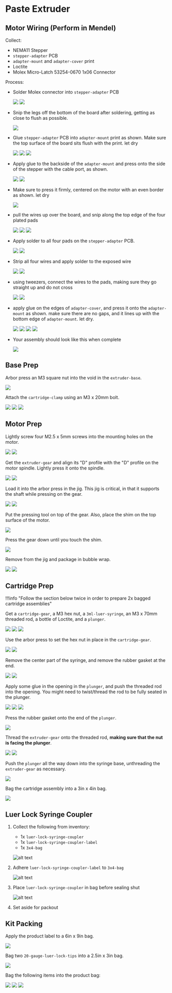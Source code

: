 # Paste Extruder

## Motor Wiring (Perform in Mendel)

Collect:

- NEMA11 Stepper
- `stepper-adapter` PCB
- `adapter-mount` and `adapter-cover` print
- Loctite
- Molex Micro-Latch 53254-0670 1x06 Connector

Process:

- Solder Molex connector into `stepper-adapter` PCB

    ![](img/adapter1.webp)
    ![](img/adapter2.webp)

- Snip the legs off the bottom of the board after soldering, getting as close to flush as possible.
  
    ![](img/adapter-snip.webp)

- Glue `stepper-adapter` PCB into `adapter-mount` print as shown. Make sure the top surface of the board sits flush with the print. let dry

    ![](img/glue-board-1.webp)
    ![](img/glue-board-2.webp)
    ![](img/glue-board-3.webp)

- Apply glue to the backside of the `adapter-mount` and press onto the side of the stepper with the cable port, as shown.

    ![](img/glue-to-motor-1.webp)
    ![](img/glue-to-motor-2.webp)

- Make sure to press it firmly, centered on the motor with an even border as shown. let dry

    ![](img/glue-to-motor-3.webp)

- pull the wires up over the board, and snip along the top edge of the four plated pads

    ![](img/snip1.webp)
    ![](img/snip2.webp)
    ![](img/snip3.webp)

- Apply solder to all four pads on the `stepper-adapter` PCB.

    ![](img/tin2.webp)
    ![](img/tin3.webp)

- Strip all four wires and apply solder to the exposed wire

    ![](img/tin1.webp)
    ![](img/tin4.webp)

- using tweezers, connect the wires to the pads, making sure they go straight up and do not cross

    ![](img/connect1.webp)
    ![](img/connect2.webp)

- apply glue on the edges of `adapter-cover`, and press it onto the `adapter-mount` as shown. make sure there are no gaps, and it lines up with the bottom edge of `adapter-mount`. let dry.

    ![](img/cover1.webp)
    ![](img/cover2.webp)
    ![](img/cover3.webp)
    ![](img/cover4.webp)

- Your assembly should look like this when complete

    ![](img/done.webp)


## Base Prep

Arbor press an M3 square nut into the void in the `extruder-base`.

![](img/IMG_1114.webp)

Attach the `cartridge-clamp` using an M3 x 20mm bolt.

![](img/IMG_1115.webp)
![](img/IMG_1125%20(1).webp)
![](img/IMG_1135.webp)

## Motor Prep

Lightly screw four M2.5 x 5mm screws into the mounting holes on the motor.

![](img/IMG_1277.webp)
![](img/IMG_1278.webp)

Get the `extruder-gear` and align its "D" profile with the "D" profile on the motor spindle. Lightly press it onto the spindle.

![](img/IMG_1289.webp)
![](img/IMG_1299.webp)

Load it into the arbor press in the jig. This jig is critical, in that it supports the shaft while pressing on the gear.

![](img/IMG_1370.webp)
![](img/IMG_1371.webp)

Put the pressing tool on top of the gear. Also, place the shim on the top surface of the motor.

![](img/IMG_1319.webp)

Press the gear down until you touch the shim.

![](img/IMG_1339.webp)

Remove from the jig and package in bubble wrap.

![](img/IMG_1349.webp)
![](img/IMG_1359.webp)

## Cartridge Prep

!!!info "Follow the section below twice in order to prepare 2x bagged cartridge assemblies"

Get a `cartridge-gear`, a M3 hex nut, a `3ml-luer-syringe`, an M3 x 70mm threaded rod, a bottle of Loctite, and a `plunger`.

![](img/IMG_1151.webp)
![](img/IMG_1182.webp)
![](img/IMG_1148.webp)

Use the arbor press to set the hex nut in place in the `cartridge-gear`.

![](img/IMG_1149.webp)
![](img/IMG_1150.webp)

Remove the center part of the syringe, and remove the rubber gasket at the end.

![](img/IMG_1192.webp)
![](img/IMG_1212.webp)

Apply some glue in the opening in the `plunger`, and push the threaded rod into the opening. You might need to twist/thread the rod to be fully seated in the plunger.

![](img/IMG_1152.webp)
![](img/IMG_1162.webp)
![](img/IMG_1172.webp)

Press the rubber gasket onto the end of the `plunger`.

![](img/IMG_1222.webp)

Thread the `extruder-gear` onto the threaded rod, **making sure that the nut is facing the plunger**.

![](img/IMG_1232.webp)
![](img/IMG_1242.webp)

Push the `plunger` all the way down into the syringe base, unthreading the `extruder-gear` as necessary.

![](img/IMG_1262.webp)

Bag the cartridge assembly into a 3in x 4in bag.

![](img/IMG_1274.webp)

## Luer Lock Syringe Coupler

1. Collect the following from inventory:

    - 1x `luer-lock-syringe-coupler`
    - 1x `luer-lock-syringe-coupler-label`
    - 1x `3x4-bag`
 
    ![alt text](img/luer-lock-coupler1.webp)

2. Adhere `luer-lock-syringe-coupler-label` to `3x4-bag`

    ![alt text](img/luer-lock-coupler2.webp)

3. Place `luer-lock-syringe-coupler` in bag before sealing shut

    ![alt text](img/luer-lock-coupler3.webp)

4. Set aside for packout

## Kit Packing

Apply the product label to a 6in x 9in bag.

![](img/IMG_1273.webp)

Bag two `20-gauge-luer-lock-tips` into a 2.5in x 3in bag.

![](img/IMG_1272.webp)

Bag the following items into the product bag:

![](img/IMG_1275.webp)
![](img/final-bag1.webp)
![](img/final-bag2.webp)